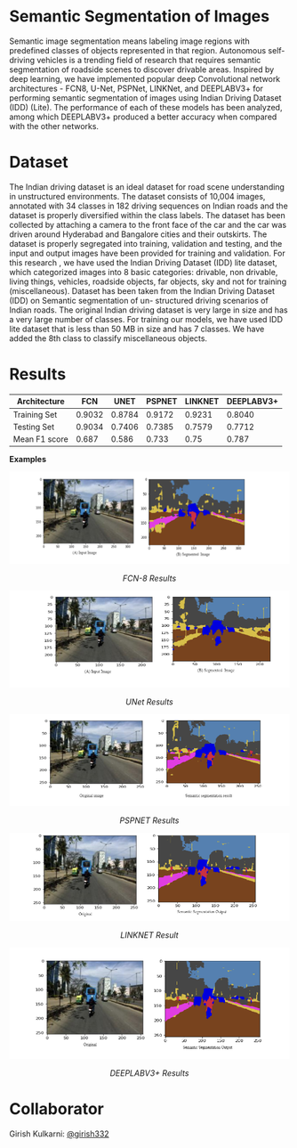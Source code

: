 # Semantic Segmentation of Images
Semantic image segmentation means labeling image regions with predefined classes of objects represented in that region. Autonomous self-driving vehicles is a trending field of research that requires semantic segmentation of roadside scenes
to discover drivable areas.  Inspired by deep learning, we have implemented popular deep Convolutional network architectures - FCN8, U-Net, PSPNet, LINKNet, and DEEPLABV3+ for performing semantic segmentation of images using Indian Driving Dataset (IDD) (Lite). The performance of each of these models has been analyzed, among which DEEPLABV3+ produced a better accuracy when compared with the other networks.

# Dataset
The Indian driving dataset is an ideal dataset for road scene understanding in unstructured environments. The dataset consists of 10,004 images, annotated with 34 classes in 182 driving sequences on Indian roads and the dataset is properly diversified within the class labels. The dataset has been collected by attaching a camera to the front face of the car and the car was driven around Hyderabad and Bangalore cities and their outskirts. The dataset is properly segregated into training, validation and testing, and the input and output images have been provided for training and validation. For this research , we have used the Indian Driving Dataset (IDD) lite dataset, which categorized images into 8 basic categories: drivable, non drivable, living things, vehicles, roadside objects, far objects, sky and not for training (miscellaneous). Dataset has been taken from the Indian Driving Dataset (IDD) on Semantic segmentation of un-
structured driving scenarios of Indian roads. The original Indian driving dataset is very large in size and has a very large number of classes. For training our models, we have used IDD lite dataset that is less than 50 MB in size and has 7 classes. We have added the 8th class to classify miscellaneous objects.

# Results
| Architecture  | FCN    | UNET   | PSPNET | LINKNET | DEEPLABV3+ |
|---------------|--------|--------|--------|---------|------------|
| Training Set  | 0.9032 | 0.8784 | 0.9172 | 0.9231  | 0.8040     |
| Testing Set   | 0.9034 | 0.7406 | 0.7385 | 0.7579  | 0.7712     |
| Mean F1 score | 0.687  | 0.586  | 0.733  | 0.75    | 0.787      |

**Examples**
<br>
<div align="center">
  <img src="https://github.com/SaumyaGupta-99/Semantic-Segmentation-of-Images/blob/main/fcn8-results.png" alt="FCN8-Results">
  <p><em>FCN-8 Results</em></p>
</div>
<div align="center">
  <img src="https://github.com/SaumyaGupta-99/Semantic-Segmentation-of-Images/blob/main/UNet-results.png" alt="UNet-Results">
  <p><em>UNet Results</em></p>
</div>
<div align="center">
  <img src="https://github.com/SaumyaGupta-99/Semantic-Segmentation-of-Images/blob/main/PSPNET-results.png" alt="PSPNET-Results">
  <p><em>PSPNET Results</em></p>
</div>
<div align="center">
  <img src="https://github.com/SaumyaGupta-99/Semantic-Segmentation-of-Images/blob/main/Linknet-results.png" alt="LINKNET-Result">
  <p><em>LINKNET Result</em></p>
</div>
<div align="center">
  <img src="https://github.com/SaumyaGupta-99/Semantic-Segmentation-of-Images/blob/main/DeepLAbV3%2B.png" alt="DEEPLAbV3+-Results">
  <p><em>DEEPLABV3+ Results</em></p>
</div>

# Collaborator 
Girish Kulkarni: [@girish332](https://github.com/girish332)


